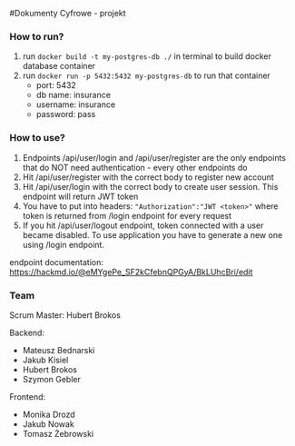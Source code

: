 #Dokumenty Cyfrowe - projekt

### How to run?

1. run ```docker build -t my-postgres-db ./``` in terminal to build docker database container
2. run ```docker run -p 5432:5432 my-postgres-db``` to run that container
    - port: 5432
    - db name: insurance
    - username: insurance
    - password: pass
    
### How to use?
1. Endpoints /api/user/login and /api/user/register are the only endpoints that do NOT need authentication - every other endpoints do 
2. Hit /api/user/register with the correct body to register new account
3. Hit /api/user/login with the correct body to create user session. This endpoint will return JWT token
4. You have to put into headers: ```"Authorization":"JWT <token>"``` where token is returned from /login endpoint for every request
5. If you hit /api/user/logout endpoint, token connected with a user became disabled. To use application you have to generate a new one using /login endpoint.
    
endpoint documentation: https://hackmd.io/@eMYgePe_SF2kCfebnQPGyA/BkLUhcBri/edit
    
### Team

Scrum Master: Hubert Brokos

Backend:
- Mateusz Bednarski
- Jakub Kisiel
- Hubert Brokos
- Szymon Gebler

Frontend:
- Monika Drozd
- Jakub Nowak
- Tomasz Żebrowski

